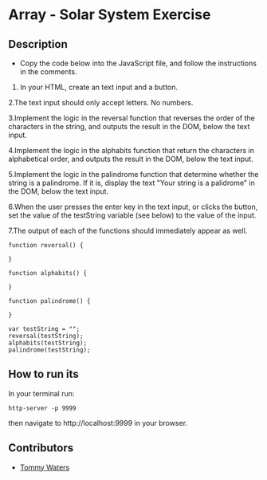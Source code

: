 # Array - Solar System Exercise

## Description
- Copy the code below into the JavaScript file, and follow the instructions in the comments.

1. In your HTML, create an text input and a button.

2.The text input should only accept letters. No numbers.

3.Implement the logic in the reversal function that reverses the order of the characters in the string, and outputs the result in the DOM, below the text input.

4.Implement the logic in the alphabits function that return the characters in alphabetical order, and outputs the result in the DOM, below the text input.

5.Implement the logic in the palindrome function that determine whether the string is a palindrome. If it is, display the text "Your string is a palidrome" in the DOM, below the text input.

6.When the user presses the enter key in the text input, or clicks the button, set the value of the testString variable (see below) to the value of the input.

7.The output of each of the functions should immediately appear as well.

```
function reversal() {

}

function alphabits() {

}

function palindrome() {

}

var testString = "";
reversal(testString);
alphabits(testString);
palindrome(testString);

```

## How to run its
In your terminal run:
```
http-server -p 9999
```
then navigate to http://localhost:9999 in your browser.

## Contributors
- [Tommy Waters](https://github.com/Thomaswaters05)